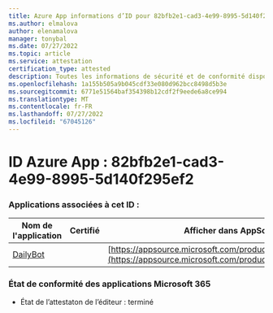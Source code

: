 ```yaml
---
title: Azure App informations d’ID pour 82bfb2e1-cad3-4e99-8995-5d140f295ef2
ms.author: elmalova
author: elenamalova
manager: tonybal
ms.date: 07/27/2022
ms.topic: article
ms.service: attestation
certification_type: attested
description: Toutes les informations de sécurité et de conformité disponibles pour 82bfb2e1-cad3-4e99-8995-5d140f295ef2.
ms.openlocfilehash: 1a155b505a9b045cdf33e080d962bcc8498d5b3e
ms.sourcegitcommit: 6771e51564baf354398b12cdf2f9eede6a8ce994
ms.translationtype: MT
ms.contentlocale: fr-FR
ms.lasthandoff: 07/27/2022
ms.locfileid: "67045126"
---
```

# <a name="azure-app-id-82bfb2e1-cad3-4e99-8995-5d140f295ef2"></a>ID Azure App : 82bfb2e1-cad3-4e99-8995-5d140f295ef2


### <a name="apps-associated-with-this-id"></a>Applications associées à cet ID :
| **Nom de l'application** | **Certifié** | **Afficher dans AppSource** |
|--------------|---------------|-----------------------|
| [DailyBot](../forward/WA200001492.md) |  | [https://appsource.microsoft.com/product/office/WA200001492](https://appsource.microsoft.com/product/office/WA200001492) |

### <a name="microsoft-365-app-compliance-status"></a>État de conformité des applications Microsoft 365
- État de l’attestaton de l’éditeur : terminé
